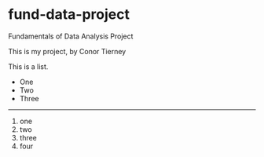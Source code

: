 # fund-data-project
Fundamentals of Data Analysis Project 

This is my project, by Conor Tierney

This is a list.
- One
- Two
- Three

***
1. one
2. two
3. three
4. four
